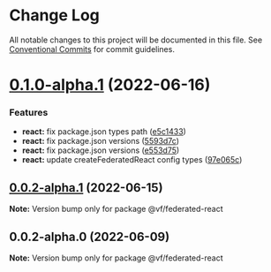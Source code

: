 # Change Log

All notable changes to this project will be documented in this file.
See [Conventional Commits](https://conventionalcommits.org) for commit guidelines.

# [0.1.0-alpha.1](https://vfuk-digital.visualstudio.com/Digital/_git/lib-web-federation-utils/compare/@vf/federated-react@0.0.2-alpha.1...@vf/federated-react@0.1.0-alpha.1) (2022-06-16)


### Features

* **react:** fix package.json types path ([e5c1433](https://vfuk-digital.visualstudio.com/Digital/_git/lib-web-federation-utils/commits/e5c143382089739c9ea7345495206aeec77d84d5))
* **react:** fix package.json versions ([5593d7c](https://vfuk-digital.visualstudio.com/Digital/_git/lib-web-federation-utils/commits/5593d7cbdce98bc3f0132e381a9dcc2f9edc73d8))
* **react:** fix package.json versions ([e553d75](https://vfuk-digital.visualstudio.com/Digital/_git/lib-web-federation-utils/commits/e553d75860456f5d7fcf371b10cdccc6a7eafee4))
* **react:** update createFederatedReact config types ([97e065c](https://vfuk-digital.visualstudio.com/Digital/_git/lib-web-federation-utils/commits/97e065ce440b06345bed1f96976373e79795a6ce))





## [0.0.2-alpha.1](https://vfuk-digital.visualstudio.com/Digital/_git/lib-web-federation-utils/compare/@vf/federated-react@0.0.2-alpha.0...@vf/federated-react@0.0.2-alpha.1) (2022-06-15)

**Note:** Version bump only for package @vf/federated-react





## 0.0.2-alpha.0 (2022-06-09)

**Note:** Version bump only for package @vf/federated-react

